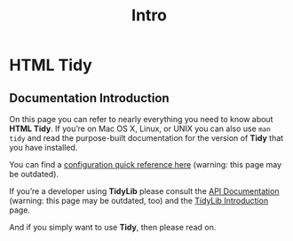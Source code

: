 ﻿---
title:    "Intro"
bg:       "#A0CCDA"
color:    black    
style:    left
fa-icon:
---

# HTML Tidy

## Documentation Introduction

On this page you can refer to nearly everything you need to know about **HTML
Tidy**. If you’re on Mac OS X, Linux, or UNIX you can also use `man tidy` and
read the purpose-built documentation for the version of **Tidy** that you have
installed.

You can find a [configuration quick reference here][1] (warning: this page may
be outdated).

If you’re a developer using **TidyLib** please consult the
[API Documentation][2] (warning: this page may be outdated, too) and the
[TidyLib Introduction][3] page.

And if you simply want to use **Tidy**, then please read on.

 [1]: /tidy-html5/quickref.html
 [2]: ../tidylib_api/
 [3]: ../developer/
